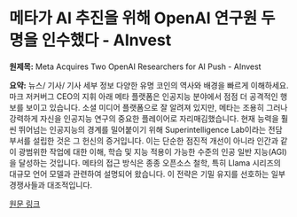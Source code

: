 # 메타가 AI 추진을 위해 OpenAI 연구원 두 명을 인수했다 - AInvest

**원제목:** Meta Acquires Two OpenAI Researchers for AI Push - AInvest

**요약:** 뉴스/
기사/
기사 세부 정보
다양한 유명 코인의 역사와 배경을 빠르게 이해하세요.
마크 저커버그 CEO의 지휘 아래 메타 플랫폼은 인공지능 분야에서 점점 더 공격적인 행보를 보이고 있습니다. 소셜 미디어 플랫폼으로 잘 알려져 있지만, 메타는 조용히 그러나 강력하게 자신을 인공지능 연구의 중요한 플레이어로 자리매김했습니다. 현재 능력을 훨씬 뛰어넘는 인공지능의 경계를 밀어붙이기 위해 Superintelligence Lab이라는 전담 부서를 설립한 것은 그 헌신의 증거입니다. 이는 단순한 점진적 개선이 아니라 인간과 같이 광범위한 작업에 대한 이해, 학습 및 지능 적용이 가능한 수준의 인공 일반 지능(AGI)을 달성하는 것입니다.
메타의 접근 방식은 종종 오픈소스 철학, 특히 Llama 시리즈의 대규모 언어 모델과 관련하여 설명되어 왔습니다. 이 전략은 기밀 유지를 선호하는 일부 경쟁사들과 대조적입니다.

[원문 링크](https://www.ainvest.com/news/meta-acquires-openai-researchers-ai-push-2507/)
